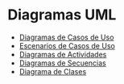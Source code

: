 # Diagramas UML

* [Diagramas de Casos de Uso](https://github.com/UlisesC11/SistemaGestionTurnos/blob/main/diagramas_de_casos_de_usos.md)
* [Escenarios de Casos de Uso](https://github.com/UlisesC11/SistemaGestionTurnos/blob/main/escenarios_de_casos_de_usos.md)
* [Diagramas de Actividades](https://github.com/UlisesC11/SistemaGestionTurnos/blob/main/diagramas_de_actividades.md)
* [Diagramas de Secuencias](https://github.com/UlisesC11/SistemaGestionTurnos/blob/main/diagramas_de_secuencias.md)
* [Diagrama de Clases]()
